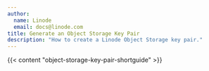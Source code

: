 ```yaml
---
author:
  name: Linode
  email: docs@linode.com
title: Generate an Object Storage Key Pair
description: "How to create a Linode Object Storage key pair."
---
```


{{< content "object-storage-key-pair-shortguide" >}}